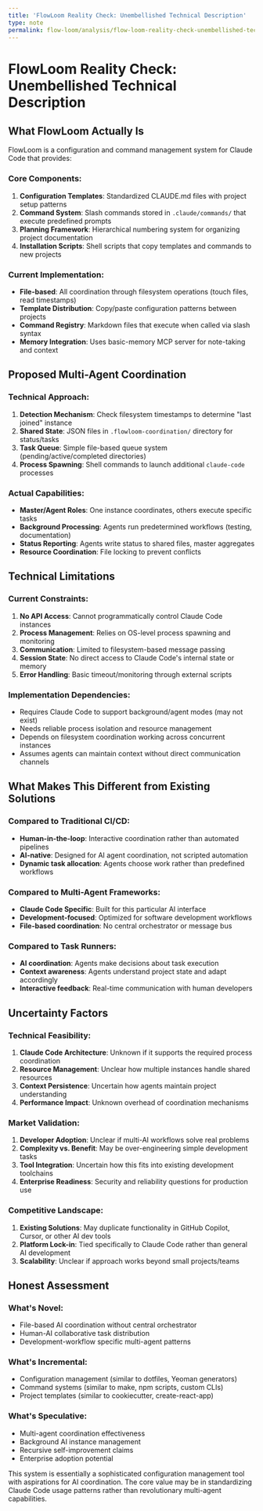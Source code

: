 ```yaml
---
title: 'FlowLoom Reality Check: Unembellished Technical Description'
type: note
permalink: flow-loom/analysis/flow-loom-reality-check-unembellished-technical-description
---
```


# FlowLoom Reality Check: Unembellished Technical Description

## What FlowLoom Actually Is

FlowLoom is a configuration and command management system for Claude Code that provides:

### Core Components:
1. **Configuration Templates**: Standardized CLAUDE.md files with project setup patterns
2. **Command System**: Slash commands stored in `.claude/commands/` that execute predefined prompts
3. **Planning Framework**: Hierarchical numbering system for organizing project documentation
4. **Installation Scripts**: Shell scripts that copy templates and commands to new projects

### Current Implementation:
- **File-based**: All coordination through filesystem operations (touch files, read timestamps)
- **Template Distribution**: Copy/paste configuration patterns between projects
- **Command Registry**: Markdown files that execute when called via slash syntax
- **Memory Integration**: Uses basic-memory MCP server for note-taking and context

## Proposed Multi-Agent Coordination

### Technical Approach:
1. **Detection Mechanism**: Check filesystem timestamps to determine "last joined" instance
2. **Shared State**: JSON files in `.flowloom-coordination/` directory for status/tasks
3. **Task Queue**: Simple file-based queue system (pending/active/completed directories)
4. **Process Spawning**: Shell commands to launch additional `claude-code` processes

### Actual Capabilities:
- **Master/Agent Roles**: One instance coordinates, others execute specific tasks
- **Background Processing**: Agents run predetermined workflows (testing, documentation)
- **Status Reporting**: Agents write status to shared files, master aggregates
- **Resource Coordination**: File locking to prevent conflicts

## Technical Limitations

### Current Constraints:
1. **No API Access**: Cannot programmatically control Claude Code instances
2. **Process Management**: Relies on OS-level process spawning and monitoring
3. **Communication**: Limited to filesystem-based message passing
4. **Session State**: No direct access to Claude Code's internal state or memory
5. **Error Handling**: Basic timeout/monitoring through external scripts

### Implementation Dependencies:
- Requires Claude Code to support background/agent modes (may not exist)
- Needs reliable process isolation and resource management
- Depends on filesystem coordination working across concurrent instances
- Assumes agents can maintain context without direct communication channels

## What Makes This Different from Existing Solutions

### Compared to Traditional CI/CD:
- **Human-in-the-loop**: Interactive coordination rather than automated pipelines
- **AI-native**: Designed for AI agent coordination, not scripted automation
- **Dynamic task allocation**: Agents choose work rather than predefined workflows

### Compared to Multi-Agent Frameworks:
- **Claude Code Specific**: Built for this particular AI interface
- **Development-focused**: Optimized for software development workflows
- **File-based coordination**: No central orchestrator or message bus

### Compared to Task Runners:
- **AI coordination**: Agents make decisions about task execution
- **Context awareness**: Agents understand project state and adapt accordingly
- **Interactive feedback**: Real-time communication with human developers

## Uncertainty Factors

### Technical Feasibility:
1. **Claude Code Architecture**: Unknown if it supports the required process coordination
2. **Resource Management**: Unclear how multiple instances handle shared resources
3. **Context Persistence**: Uncertain how agents maintain project understanding
4. **Performance Impact**: Unknown overhead of coordination mechanisms

### Market Validation:
1. **Developer Adoption**: Unclear if multi-AI workflows solve real problems
2. **Complexity vs. Benefit**: May be over-engineering simple development tasks
3. **Tool Integration**: Uncertain how this fits into existing development toolchains
4. **Enterprise Readiness**: Security and reliability questions for production use

### Competitive Landscape:
1. **Existing Solutions**: May duplicate functionality in GitHub Copilot, Cursor, or other AI dev tools
2. **Platform Lock-in**: Tied specifically to Claude Code rather than general AI development
3. **Scalability**: Unclear if approach works beyond small projects/teams

## Honest Assessment

### What's Novel:
- File-based AI coordination without central orchestrator
- Human-AI collaborative task distribution
- Development-workflow specific multi-agent patterns

### What's Incremental:
- Configuration management (similar to dotfiles, Yeoman generators)
- Command systems (similar to make, npm scripts, custom CLIs)
- Project templates (similar to cookiecutter, create-react-app)

### What's Speculative:
- Multi-agent coordination effectiveness
- Background AI instance management
- Recursive self-improvement claims
- Enterprise adoption potential

This system is essentially a sophisticated configuration management tool with aspirations for AI coordination. The core value may be in standardizing Claude Code usage patterns rather than revolutionary multi-agent capabilities.